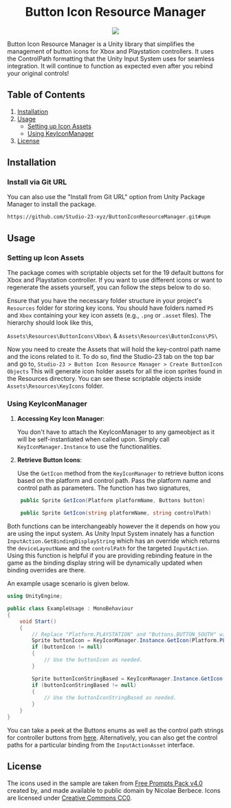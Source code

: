 <h1 align="center">Button Icon Resource Manager</h1>
<p align="center">
<a href="https://openupm.com/packages/com.studio23.ss2.buttoniconresourcemanager/"><img src="https://img.shields.io/npm/v/com.studio23.ss2.buttoniconresourcemanager?label=openupm&amp;registry_uri=https://package.openupm.com" /></a>
</p>

Button Icon Resource Manager is a Unity library that simplifies the management of button icons for Xbox and Playstation controllers. It uses the ControlPath formatting that the Unity Input System uses for seamless integration. It will continue to function as expected even after you rebind your original controls!

## Table of Contents

1. [Installation](#installation)
2. [Usage](#usage)
    - [Setting up Icon Assets](#settings-up-icon-assets)
    - [Using KeyIconManager](#using-keyiconmanager)
3. [License](#license)

## Installation

### Install via Git URL

You can also use the "Install from Git URL" option from Unity Package Manager to install the package.
```
https://github.com/Studio-23-xyz/ButtonIconResourceManager.git#upm
```

## Usage

### Setting up Icon Assets

The package comes with scriptable objects set for the 19 default buttons for Xbox and Playstation controller. If you want to use different icons or want to regenerate the assets yourself, you can follow the steps below to do so. 

Ensure that you have the necessary folder structure in your project's `Resources` folder for storing key icons. You should have folders named `PS` and `Xbox` containing your key icon assets (e.g., `.png` or `.asset` files). The hierarchy should look like this, 

`Assets\Resources\ButtonIcons\Xbox\` & `Assets\Resources\ButtonIcons\PS\`

Now you need to create the Assets that will hold the key-control path name and the icons related to it. To do so, find the Studio-23 tab on the top bar and go to, 
`Studio-23 > Button Icon Resource Manager > Create ButtonIcon Objects` 
This will generate icon holder assets for all the icon sprites found in the Resources directory. You can see these scriptable objects inside `Assets\Resources\KeyIcons` folder.

### Using KeyIconManager

1. **Accessing Key Icon Manager**:

   You don't have to attach the KeyIconManager to any gameobject as it will be self-instantiated when called upon. Simply call `KeyIconManager.Instance` to use the functionalities. 

2. **Retrieve Button Icons**:

   Use the `GetIcon` method from the `KeyIconManager` to retrieve button icons based on the platform and control path. Pass the platform name and control path as parameters. The function has two signatures, 

   ```csharp
    public Sprite GetIcon(Platform platformName, Buttons button)

    public Sprite GetIcon(string platformName, string controlPath)
   ```

Both functions can be interchangeably however the it depends on how you are using the input system. As Unity Input System innately has a function `InputAction.GetBindingDisplayString` which has an override which returns the `deviceLayoutName` and the `controlPath` for the targeted `InputAction`. Using this function is helpful if you are providing rebinding feature in the game as the binding display string will be dynamically updated when binding overrides are there. 

   An example usage scenario is given below. 

   ```csharp
   using UnityEngine;

   public class ExampleUsage : MonoBehaviour
   {
       void Start()
       {
           // Replace "Platform.PLAYSTATION" and "Buttons.BUTTON_SOUTH" with your platform and control path.
           Sprite buttonIcon = KeyIconManager.Instance.GetIcon(Platform.PLAYSTATION, Buttons.BUTTON_SOUTH);
           if (buttonIcon != null)
           {
               // Use the buttonIcon as needed.
           }

           Sprite buttonIconStringBased = KeyIconManager.Instance.GetIcon(deviceLayout, controlPath); //deviceLayout & controlPath are string variables.
           if (buttonIconStringBased != null)
           {
               // Use the buttonIconStringBased as needed.
           }
       }
   }
   ```

You can take a peek at the Buttons enums as well as the control path strings for controller buttons from [here](https://github.com/Studio-23-xyz/ButtonIconResourceManager/blob/upm/Runtime/Data/Mappings.cs). Alternatively, you can also get the control paths for a particular binding from the `InputActionAsset` interface. 

## License

The icons used in the sample are taken from [Free Prompts Pack v4.0](https://opengameart.org/content/free-keyboard-and-controllers-prompts-pack) created by, and made available to public domain by Nicolae Berbece.
Icons are licensed under [Creative Commons CC0](https://creativecommons.org/publicdomain/zero/1.0/).